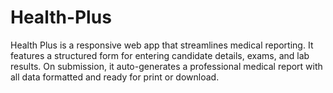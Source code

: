 # Health-Plus
Health Plus is a responsive web app that streamlines medical reporting. It features a structured form for entering candidate details, exams, and lab results. On submission, it auto-generates a professional medical report with all data formatted and ready for print or download.
